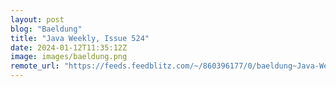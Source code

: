 ```yaml
---
layout: post
blog: "Baeldung"
title: "Java Weekly, Issue 524"
date: 2024-01-12T11:35:12Z
image: images/baeldung.png
remote_url: "https://feeds.feedblitz.com/~/860396177/0/baeldung~Java-Weekly-Issue"
---
```

